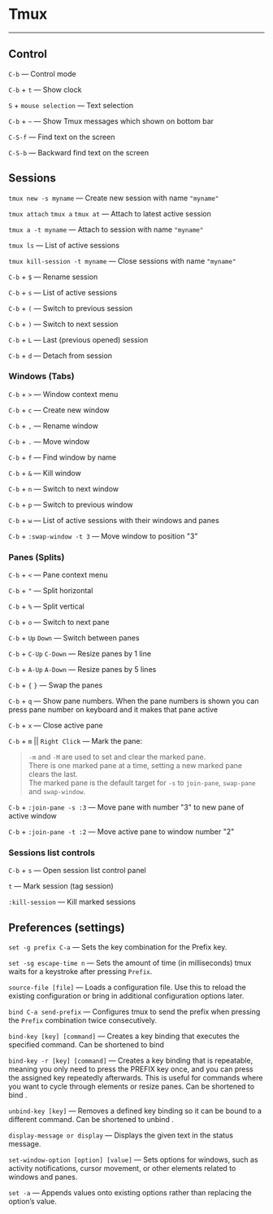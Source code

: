 # Tmux

----


## Control

`C-b` — Control mode

`C-b` + `t` — Show clock

`S` + `mouse selection` — Text selection

`C-b` + `~` — Show Tmux messages which shown on bottom bar

`C-S-f` — Find text on the screen

`C-S-b` — Backward find text on the screen



## Sessions

`tmux new -s myname` — Create new session with name `"myname"`

`tmux attach` `tmux a` `tmux at` — Attach to latest active session

`tmux a -t myname` — Attach to session with name `"myname"`

`tmux ls` — List of active sessions

`tmux kill-session -t myname` — Close sessions with name `"myname"`

`C-b` + `$` — Rename session

`C-b` + `s` — List of active sessions

`C-b` + `(` — Switch to previous session

`C-b` + `)` — Switch to next session

`C-b` + `L` — Last (previous opened) session

`C-b` + `d` — Detach from session



### Windows (Tabs)

`C-b` + `>` — Window context menu

`C-b` + `c` — Create new window

`C-b` + `,` — Rename window

`C-b` + `.` — Move window

`C-b` + `f` — Find window by name

`C-b` + `&` — Kill window

`C-b` + `n` — Switch to next window

`C-b` + `p` — Switch to previous window

`C-b` + `w` — List of active sessions with their windows and panes

`C-b` + `:swap-window -t 3` — Move window to position "3"



### Panes (Splits)

`C-b` + `<` — Pane context menu

`C-b` + `"` — Split horizontal

`C-b` + `%` — Split vertical

`C-b` + `o` — Switch to next pane

`C-b` + `Up` `Down` — Switch between panes

`C-b` + `C-Up` `C-Down` — Resize panes by 1 line

`C-b` + `A-Up` `A-Down` — Resize panes by 5 lines

`C-b` + `{` `}` — Swap the panes

`C-b` + `q` — Show pane numbers. When the pane numbers is shown you can press pane number on keyboard and it makes that pane active

`C-b` + `x` — Close active pane

`C-b` + `m` || `Right Click` — Mark the pane:
> `-m` and `-M` are used to set and clear the marked pane.  
  There is one marked pane at a time, setting a new marked pane clears the last.  
  The marked pane is the default target for `-s` to `join-pane`, `swap-pane` and `swap-window`.

`C-b` + `:join-pane -s :3` — Move pane with number "3" to new pane of active window

`C-b` + `:join-pane -t :2` — Move active pane to window number "2"



### Sessions list controls

`C-b` + `s` — Open session list control panel

`t` — Mark session (tag session)

`:kill-session` — Kill marked sessions



## Preferences (settings)

`set -g prefix C-a`
— Sets the key combination for the Prefix key.

`set -sg escape-time n`
— Sets the amount of time (in milliseconds) tmux waits for a keystroke after
  pressing `Prefix`.

`source-file [file]`
— Loads a configuration file. Use this to reload the existing configuration
  or bring in additional configuration options later.

`bind C-a send-prefix`
— Configures tmux to send the prefix when pressing the
  `Prefix` combination twice consecutively.

`bind-key [key] [command]`
— Creates a key binding that executes the specified
  command. Can be shortened to bind

`bind-key -r [key] [command]`
— Creates a key binding that is repeatable, meaning you
  only need to press the PREFIX key once, and you can press
  the assigned key repeatedly afterwards. This is useful
  for commands where you want to cycle through elements
  or resize panes. Can be shortened to bind .

`unbind-key [key]`
— Removes a defined key binding so it can be bound to a
  different command. Can be shortened to unbind .

`display-message or display`
— Displays the given text in the status message.

`set-window-option [option] [value]`
— Sets options for windows, such as activity notifications,
  cursor movement, or other elements related to windows
  and panes.

`set -a`
— Appends values onto existing options rather than
  replacing the option’s value.
